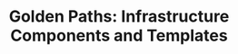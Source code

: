 ---
# Name of the event, <= 60 characters
title: "Golden Paths: Infrastructure Components and Templates"
meta_desc: Create reusable infrastructure components and templates that enable developer self-service while enforcing standards.
meta_image:

# A featured webinar will display first in the list.
featured: false

# Webinars with unlisted as true will not be shown on the webinar list
unlisted: false

# Gated webinars will have a registration form and the user will need
# to fill out the form before viewing.
gated: true

# The layout of the landing page.
type: webinars

# External webinars will link to an external page instead of a webinar
# landing/registration page. If the webinar is external you will need
# set the 'block_external_search_index' flag to true so Google does not index
# the webinar page created.
external: false
block_external_search_index: false

# The url slug for the webinar landing page. If this is an external
# webinar, use the external URL as the value here.
url_slug: golden-paths

# Content for the left hand side section of the page.
main:
    # Webinar title.
    title: "Golden Paths: Infrastructure Components and Templates"
    event_type: workshop # workshop | event

    # URL for embedding a URL for ungated webinars.
    youtube_url:

    # Sortable date. The datetime Hugo will use to sort the webinars in date order.
    sortable_date: 2025-08-06T12:00:00-04:00

    # Duration of the webinar.
    duration: 60 minutes

    # "virtual" will be shown under "show virtual events only", otherwise shown as City, State (seattle, wa)
    location: virtual

    # Description of the webinar.
    description: |
        Golden paths are the foundation of successful Internal Developer Platforms—providing developers with pre-approved, production-ready infrastructure patterns they can self-serve. This hands-on workshop teaches you to build reusable Pulumi components and templates that encapsulate your organization's best practices. You'll learn to create composable building blocks that make the right thing the easy thing, reducing cognitive load for developers while maintaining operational excellence.
    learn:
        - How to design and build reusable Pulumi components for common infrastructure patterns
        - Template creation strategies that balance flexibility with opinionated defaults
        - Component composition techniques for building complex infrastructure applications from simple building blocks.

    # The webinar presenters
    presenters:
        - name: Rob Smith
          role: Solutions Architect, Pulumi
          photo: /images/team/Rob-Smith.png
        - name: Engin Diri
          role: Senior Solutions Architect, Pulumi
          photo: /images/team/engin-diri.jpg

    # case-sensitive
    tags:
        level: Intermediate # Beginner, Intermediate, Advanced
        topics:  ["Platform Engineering", "IaC", "Components"]
        clouds: ["AWS"]

# The right hand side form section.
form:
    # HubSpot form id.
    hubspot_form_id: 8bca877b-1398-442f-88ea-16ae11b77182
    salesforce_campaign_id: 701PQ00000ZYBbEYAX

event_data:
  name: "Golden Paths: Infrastructure Components and Templates"
  start_date: 2025-08-06T12:00:00-04:00
  end_date: 2025-00-06T13:00:00-04:00
  url: "https://www.pulumi.com/resources/golden-paths/"
  description: |
        Golden paths are the foundation of successful Internal Developer Platforms—providing developers with pre-approved, production-ready infrastructure patterns they can self-serve. This hands-on workshop teaches you to build reusable Pulumi components and templates that encapsulate your organization's best practices. You'll learn to create composable building blocks that make the right thing the easy thing, reducing cognitive load for developers while maintaining operational excellence.
---